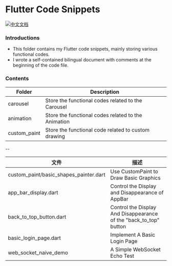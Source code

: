 # Flutter Code Snippets

[![中文文档](https://img.shields.io/badge/文档-中文-blue?style=flat-square)](README_ZH.md)

### Introductions
- This folder contains my Flutter code snippets, mainly storing various functional codes.
- I wrote a self-contained bilingual document with comments at the beginning of the code file.

### Contents
 Folder          | Description      |
|---------------|----------------------|
| carousel |Store the functional codes related to the Carousel      |
| animation |Store the functional codes related to the Animation      |
| custom_paint | Store the functional code related to custom drawing      |

--

| 文件          | 描述      |
|---------------|----------------------|
| custom_paint/basic_shapes_painter.dart|	Use CustomPaint to Draw Basic Graphics|
| app_bar_display.dart | Control the Display and Disappearance of AppBar     |
| back_to_top_button.dart	| Control the Display And Disappearance of the "back_to_top" button |
| basic_login_page.dart | Implement A Basic Login Page     |
| web_socket_naive_demo | A Simple WebSocket Echo Test      |
